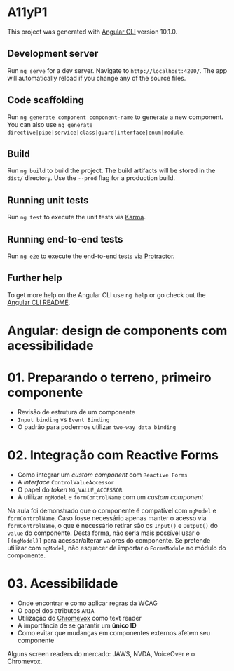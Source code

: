 # A11yP1

This project was generated with [Angular CLI](https://github.com/angular/angular-cli) version 10.1.0.

## Development server

Run `ng serve` for a dev server. Navigate to `http://localhost:4200/`. The app will automatically reload if you change any of the source files.

## Code scaffolding

Run `ng generate component component-name` to generate a new component. You can also use `ng generate directive|pipe|service|class|guard|interface|enum|module`.

## Build

Run `ng build` to build the project. The build artifacts will be stored in the `dist/` directory. Use the `--prod` flag for a production build.

## Running unit tests

Run `ng test` to execute the unit tests via [Karma](https://karma-runner.github.io).

## Running end-to-end tests

Run `ng e2e` to execute the end-to-end tests via [Protractor](http://www.protractortest.org/).

## Further help

To get more help on the Angular CLI use `ng help` or go check out the [Angular CLI README](https://github.com/angular/angular-cli/blob/master/README.md).

# Angular: design de components com acessibilidade

# 01. Preparando o terreno, primeiro componente

- Revisão de estrutura de um componente
- `Input binding` vs `Event Binding`
- O padrão para podermos utilizar `two-way data binding`

# 02. Integração com Reactive Forms

- Como integrar um _custom component_ com `Reactive Forms`
- A _interface_ `ControlValueAccessor`
- O papel do _token_ `NG_VALUE_ACCESSOR`
- A utilizar `ngModel` e `formControlName` com um _custom component_

Na aula foi demonstrado que o componente é compatível com `ngModel` e `formControlName`. Caso fosse necessário apenas manter o acesso via `formControlName`, o que é necessário retirar são os `Input()` e `Output()` do `value` do componente. Desta forma, não seria mais possível usar o `[(ngModel)]` para acessar/alterar valores do componente. Se pretende utilizar com `ngModel`, não esquecer de importar o `FormsModule` no módulo do componente.

# 03. Acessibilidade

- Onde encontrar e como aplicar regras da [WCAG](https://www.w3.org/TR/WCAG21/)
- O papel dos atributos `ARIA`
- Utilização do [Chromevox](https://chrome.google.com/webstore/detail/screen-reader/kgejglhpjiefppelpmljglcjbhoiplfn) como text reader
- A importância de se garantir um **único ID**
- Como evitar que mudanças em componentes externos afetem seu componente

Alguns screen readers do mercado: JAWS, NVDA, VoiceOver e o Chromevox.

